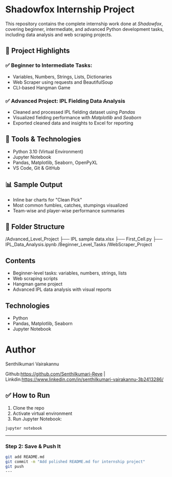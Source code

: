 

# Shadowfox Internship Project

This repository contains the complete internship work done at *Shadowfox*, covering beginner, intermediate, and advanced Python development tasks, including data analysis and web scraping projects.

## 🚀 Project Highlights

### ✅ Beginner to Intermediate Tasks:

- Variables, Numbers, Strings, Lists, Dictionaries
- Web Scraper using requests and BeautifulSoup
- CLI-based Hangman Game

### ✅ Advanced Project: IPL Fielding Data Analysis

- Cleaned and processed IPL fielding dataset using *Pandas*
- Visualized fielding performance with *Matplotlib* and *Seaborn*
- Exported cleaned data and insights to Excel for reporting

## 🧰 Tools & Technologies

- Python 3.10 (Virtual Environment)
- Jupyter Notebook
- Pandas, Matplotlib, Seaborn, OpenPyXL
- VS Code, Git & GitHub

## 📊 Sample Output

- Inline bar charts for "Clean Pick"
- Most common fumbles, catches, stumpings visualized
- Team-wise and player-wise performance summaries

## 📁 Folder Structure

/Advanced_Level_Project ├── IPL sample data.xlsx ├── First_Cell.py ├── IPL_Data_Analysis.ipynb /Beginner_Level_Tasks /WebScraper_Project

## Contents

- Beginner-level tasks: variables, numbers, strings, lists
- Web scraping scripts
- Hangman game project
- Advanced IPL data analysis with visual reports

## Technologies

- Python
- Pandas, Matplotlib, Seaborn
- Jupyter Notebook


# Author

Senthilkumari Vairakannu

Github:https://github.com/Senthilkumari-Reve | Linkdin:https://www.linkedin.com/in/senthilkumari-vairakannu-3b2413286/


## ✅ How to Run

1. Clone the repo
2. Activate virtual environment
3. Run Jupyter Notebook:

```bash
jupyter notebook
```


---
### Step 2: Save & Push It

```bash
git add README.md
git commit -m "Add polished README.md for internship project"
git push
---
